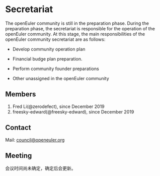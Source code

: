 # Secretariat

The openEuler community is still in the preparation phase. During the preparation phase, the secretariat is responsible for the operation of the openEuler community. At this stage, the main responsibilities of the openEuler community secretariat are as follows:

- Develop community operation plan

- Financial budge plan preparation.

- Perform community founder preparations

- Other unassigned in the openEuler community

## Members

1. Fred Li(@zerodefect), since December 2019
2. freesky-edward(@freesky-edward), since December 2019



## Contact

Mail: council@openeuler.org

## Meeting

会议时间尚未确定，确定后会更新。
  

